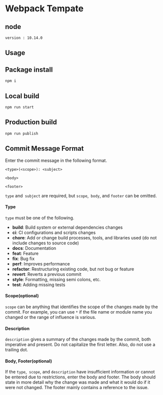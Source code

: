 # Webpack Tempate

## node
```
version : 10.14.0
```

## Usage

## Package install
```
npm i
```

## Local build
```
npm run start
```

## Production build
```
npm run publish
```

## Commit Message Format
Enter the commit message in the following format.
```
<type>(<scope>): <subject>

<body>

<footer>
```
`type` and` subject` are required, but `scope`,` body`, and `footer` can be omitted.

#### Type
`type` must be one of the following.

* **build**: Build system or external dependencies changes
* **ci**: CI configurations and scripts changes
* **chore**: Add or change build processes, tools, and libraries used (do not include changes to source code)
* **docs**: Documentation
* **feat**: Feature
* **fix**: Bug fix
* **perf**: Improves performance
* **refactor**: Restructuring existing code, but not bug or feature
* **revert**: Reverts a previous commit
* **style**: Formatting, missing semi colons, etc.
* **test**: Adding missing tests

#### Scope(optional)
`scope` can be anything that identifies the scope of the changes made by the commit.
For example, you can use `*` if the file name or module name you changed or the range of influence is various.

#### Description
`description` gives a summary of the changes made by the commit, both imperative and present.
Do not capitalize the first letter. Also, do not use a trailing dot.

#### Body, Footer(optional)
If the `type`,` scope`, and `description` have insufficient information or cannot be entered due to restrictions, enter the body and footer.
The body should state in more detail why the change was made and what it would do if it were not changed.
The footer mainly contains a reference to the issue.
